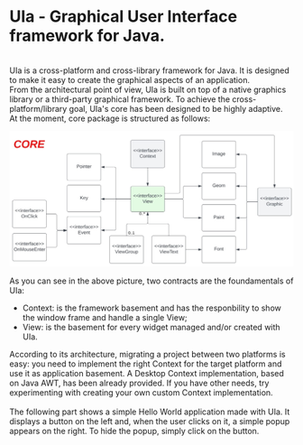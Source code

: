 # UIa - Graphical User Interface framework for Java.
<br>
UIa is a cross-platform and cross-library framework for Java. It is designed to make it easy to create the graphical aspects of an application.
<br>
From the architectural point of view, UIa is built on top of a native graphics library or a third-party graphical framework. To achieve the cross-platform/library goal, UIa's core has been designed to be
highly adaptive.
<br>
At the moment, core package is structured as follows:

![Screenshot](UIa_Core.jpg)

As you can see in the above picture, two contracts are the foundamentals of UIa:
<ul>
  <li>Context: is the framework basement and has the responbility to show the window frame and handle a single View;</li>
  <li>View: is the basement for every widget managed and/or created with UIa.</li>
</ul>

According to its architecture, migrating a project between two platforms is easy: you need to implement the right Context for the target platform and use it as application basement.
A Desktop Context implementation, based on Java AWT, has been already provided. If you have other needs, try experimenting with creating your own custom Context implementation.
<br>
<br>
The following part shows a simple Hello World application made with UIa. It displays a button on the left and, when the user clicks on it, a simple popup appears on the right. To hide the popup, simply click on the button.